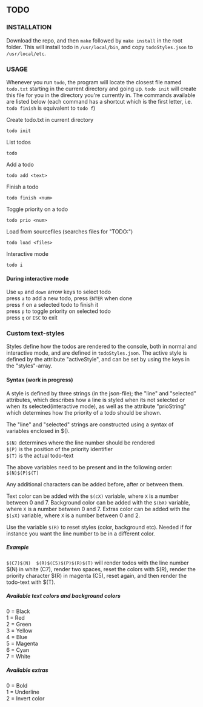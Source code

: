 ## TODO

### INSTALLATION

Download the repo, and then `make` followed by `make install` in the root folder. This will install todo in `/usr/local/bin`, and copy `todoStyles.json` to `/usr/local/etc`.

### USAGE

Whenever you run `todo`, the program will locate the closest file named `todo.txt` starting in the current directory and going up. `todo init` will create this file for you in the directory you're currently in. The commands available are listed below (each command has a shortcut which is the first letter, i.e. `todo finish` is equivalent to `todo f`)

Create todo.txt in current directory
```
todo init
```

List todos
```
todo
```

Add a todo
```
todo add <text>
```

Finish a todo
```
todo finish <num>
```

Toggle priority on a todo
```
todo prio <num>
```

Load from sourcefiles (searches files for "TODO:")
```
todo load <files>
```

Interactive mode
```
todo i
```

#### During interactive mode

Use `up` and `down` arrow keys to select todo  
press `a` to add a new todo, press `ENTER` when done  
press `f` on a selected todo to finish it  
press `p` to toggle priority on selected todo  
press `q` or `ESC` to exit  

### Custom text-styles
Styles define how the todos are rendered to the console, both in normal and interactive mode, and are defined in `todoStyles.json`. The active style is defined by the attribute "activeStyle", and can be set by using the keys in the "styles"-array.

#### Syntax (work in progress)
A style is defined by three strings (in the json-file); the "line" and "selected" attributes, which describes how a line is styled when its not selected or when its selected(interactive mode), as well as the attribute "prioString" which determines how the priority of a todo should be shown. 

The "line" and "selected" strings are constructed using a syntax of variables enclosed in $().

`$(N)` determines where the line number should be rendered  
`$(P)` is the position of the priority identifier  
`$(T)` is the actual todo-text  

The above variables need to be present and in the following order: `$(N)$(P)$(T)`

Any additional characters can be added before, after or between them.

Text color can be added with the `$(cX)` variable, where `X` is a number between 0 and 7.
Background color can be added with the `$(bX)` variable, where `X` is a number between 0 and 7.
Extras color can be added with the `$(sX)` variable, where `X` is a number between 0 and 2.

Use the variable `$(R)` to reset styles (color, background etc). Needed if for instance you want the line number to be in a different color.

##### Example
`$(C7)$(N)  $(R)$(C5)$(P)$(R)$(T)` will render todos with the line number $(N) in white (C7), render two spaces, reset the colors with $(R), render the priority character $(R) in magenta (C5), reset again, and then render the todo-text with $(T).

##### Available text colors and background colors
0 = Black  
1 = Red  
2 = Green  
3 = Yellow  
4 = Blue  
5 = Magenta  
6 = Cyan  
7 = White  

##### Available extras
0 = Bold  
1 = Underline  
2 = Invert color  

